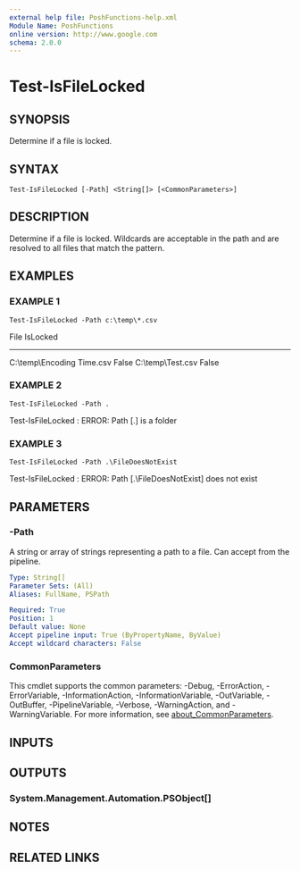 ```yaml
---
external help file: PoshFunctions-help.xml
Module Name: PoshFunctions
online version: http://www.google.com
schema: 2.0.0
---
```


# Test-IsFileLocked

## SYNOPSIS
Determine if a file is locked.

## SYNTAX

```
Test-IsFileLocked [-Path] <String[]> [<CommonParameters>]
```

## DESCRIPTION
Determine if a file is locked.
Wildcards are acceptable in the path and are
resolved to all files that match the pattern.

## EXAMPLES

### EXAMPLE 1
```
Test-IsFileLocked -Path c:\temp\*.csv
```

File                      IsLocked
----                      --------
C:\temp\Encoding Time.csv    False
C:\temp\Test.csv             False

### EXAMPLE 2
```
Test-IsFileLocked -Path .
```

Test-IsFileLocked : ERROR: Path \[.\] is a folder

### EXAMPLE 3
```
Test-IsFileLocked -Path .\FileDoesNotExist
```

Test-IsFileLocked : ERROR: Path \[.\FileDoesNotExist\] does not exist

## PARAMETERS

### -Path
A string or array of strings representing a path to a file.
Can accept from the pipeline.

```yaml
Type: String[]
Parameter Sets: (All)
Aliases: FullName, PSPath

Required: True
Position: 1
Default value: None
Accept pipeline input: True (ByPropertyName, ByValue)
Accept wildcard characters: False
```

### CommonParameters
This cmdlet supports the common parameters: -Debug, -ErrorAction, -ErrorVariable, -InformationAction, -InformationVariable, -OutVariable, -OutBuffer, -PipelineVariable, -Verbose, -WarningAction, and -WarningVariable. For more information, see [about_CommonParameters](http://go.microsoft.com/fwlink/?LinkID=113216).

## INPUTS

## OUTPUTS

### System.Management.Automation.PSObject[]
## NOTES

## RELATED LINKS
